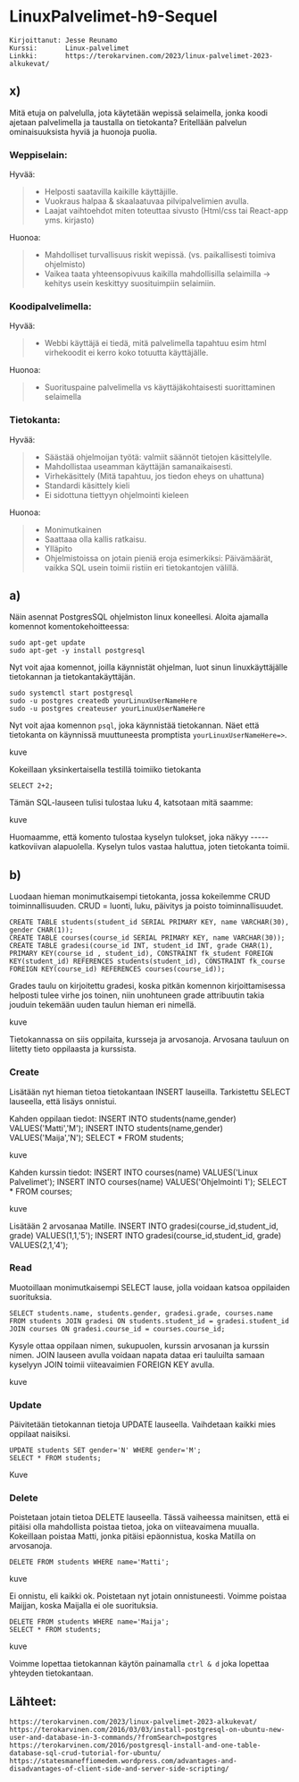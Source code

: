 # LinuxPalvelimet-h9-Sequel
    Kirjoittanut: Jesse Reunamo
    Kurssi:       Linux-palvelimet
    Linkki:       https://terokarvinen.com/2023/linux-palvelimet-2023-alkukevat/

## x)
Mitä etuja on palvelulla, jota käytetään wepissä selaimella, jonka koodi ajetaan palvelimella ja taustalla on tietokanta?
Eritellään palvelun ominaisuuksista hyviä ja huonoja puolia.
### Weppiselain:
Hyvää:
 > - Helposti saatavilla kaikille käyttäjille.
 > - Vuokraus halpaa & skaalaatuvaa pilvipalvelimien avulla.
 > - Laajat vaihtoehdot miten toteuttaa sivusto (Html/css tai React-app yms. kirjasto)
 
 Huonoa:
 > - Mahdolliset turvallisuus riskit wepissä. (vs. paikallisesti toimiva ohjelmisto)
 > - Vaikea taata yhteensopivuus kaikilla mahdollisilla selaimilla -> kehitys usein keskittyy suosituimpiin selaimiin.
### Koodipalvelimella:
Hyvää:
 > - Webbi käyttäjä ei tiedä, mitä palvelimella tapahtuu esim html virhekoodit ei kerro koko totuutta käyttäjälle.
 
 Huonoa:
 > - Suorituspaine palvelimella vs käyttäjäkohtaisesti suorittaminen selaimella
### Tietokanta:
Hyvää:
 > - Säästää ohjelmoijan työtä: valmiit säännöt tietojen käsittelylle.
 > - Mahdollistaa useamman käyttäjän samanaikaisesti.
 > - Virhekäsittely (Mitä tapahtuu, jos tiedon eheys on uhattuna)
 > - Standardi käsittely kieli 
 > - Ei sidottuna tiettyyn ohjelmointi kieleen
 
 Huonoa:
 > - Monimutkainen
 > - Saattaaa olla kallis ratkaisu.
 > - Ylläpito
 > - Ohjelmistoissa on jotain pieniä eroja esimerkiksi: Päivämäärät, vaikka SQL usein toimii ristiin eri tietokantojen välillä.
 
## a)
Näin asennat PostgresSQL ohjelmiston linux koneellesi. Aloita ajamalla komennot komentokehoitteessa:

    sudo apt-get update
    sudo apt-get -y install postgresql
    
Nyt voit ajaa komennot, joilla käynnistät ohjelman, luot sinun linuxkäyttäjälle tietokannan ja tietokantakäyttäjän.

    sudo systemctl start postgresql
    sudo -u postgres createdb yourLinuxUserNameHere
    sudo -u postgres createuser yourLinuxUserNameHere
    
Nyt voit ajaa komennon `psql`, joka käynnistää tietokannan. Näet että tietokanta on käynnissä muuttuneesta promptista `yourLinuxUserNameHere=>`.

kuve

Kokeillaan yksinkertaisella testillä toimiiko tietokanta

    SELECT 2+2;
    
Tämän SQL-lauseen tulisi tulostaa luku 4, katsotaan mitä saamme:

kuve

Huomaamme, että komento tulostaa kyselyn tulokset, joka näkyy ----- katkoviivan alapuolella. Kyselyn tulos vastaa haluttua, joten tietokanta toimii.
    
## b)
Luodaan hieman monimutkaisempi tietokanta, jossa kokeilemme CRUD toiminnallisuuden. CRUD = luonti, luku, päivitys ja poisto toiminnallisuudet.

    CREATE TABLE students(student_id SERIAL PRIMARY KEY, name VARCHAR(30), gender CHAR(1));
    CREATE TABLE courses(course_id SERIAL PRIMARY KEY, name VARCHAR(30));
    CREATE TABLE gradesi(course_id INT, student_id INT, grade CHAR(1), PRIMARY KEY(course_id , student_id), CONSTRAINT fk_student FOREIGN KEY(student_id) REFERENCES students(student_id), CONSTRAINT fk_course FOREIGN KEY(course_id) REFERENCES courses(course_id));
    
Grades taulu on kirjoitettu gradesi, koska pitkän komennon kirjoittamisessa helposti tulee virhe jos toinen, niin unohtuneen grade attribuutin takia jouduin tekemään uuden taulun hieman eri nimellä.
    
kuve

Tietokannassa on siis oppilaita, kursseja ja arvosanoja.  Arvosana tauluun on liitetty tieto oppilaasta ja kurssista.

### Create
Lisätään nyt hieman tietoa tietokantaan INSERT lauseilla. Tarkistettu SELECT lauseella, että lisäys onnistui.

Kahden oppilaan tiedot:
    INSERT INTO students(name,gender) VALUES('Matti','M');
    INSERT INTO students(name,gender) VALUES('Maija','N');
    SELECT * FROM students;
    
kuve    

Kahden kurssin tiedot:
    INSERT INTO courses(name) VALUES('Linux Palvelimet');
    INSERT INTO courses(name) VALUES('Ohjelmointi 1');
    SELECT * FROM courses;
    
kuve
    
Lisätään 2 arvosanaa Matille.
    INSERT INTO gradesi(course_id,student_id, grade) VALUES(1,1,'5');
    INSERT INTO gradesi(course_id,student_id, grade) VALUES(2,1,'4');
### Read
Muotoillaan monimutkaisempi SELECT lause, jolla voidaan katsoa oppilaiden suorituksia. 
    
    SELECT students.name, students.gender, gradesi.grade, courses.name FROM students JOIN gradesi ON students.student_id = gradesi.student_id JOIN courses ON gradesi.course_id = courses.course_id;
    
 Kysyle ottaa oppilaan nimen, sukupuolen, kurssin arvosanan ja kurssin nimen. JOIN lauseen avulla voidaan napata dataa eri tauluilta samaan kyselyyn JOIN toimii viiteavaimien FOREIGN KEY avulla.
 
 kuve
    
### Update
Päivitetään tietokannan tietoja UPDATE lauseella. Vaihdetaan kaikki mies oppilaat naisiksi.

    UPDATE students SET gender='N' WHERE gender='M';
    SELECT * FROM students;
    
Kuve

### Delete
Poistetaan jotain tietoa DELETE lauseella. Tässä vaiheessa mainitsen, että ei pitäisi olla mahdollista poistaa tietoa, joka on viiteavaimena muualla. Kokeillaan poistaa Matti, jonka pitäisi epäonnistua, koska Matilla on arvosanoja. 

    DELETE FROM students WHERE name='Matti';

kuve

Ei onnistu, eli kaikki ok. Poistetaan nyt jotain onnistuneesti. Voimme poistaa Maijjan, koska Maijalla ei ole suorituksia.

    DELETE FROM students WHERE name='Maija';
    SELECT * FROM students;

kuve

Voimme lopettaa tietokannan käytön painamalla `ctrl & d` joka lopettaa yhteyden tietokantaan.

## Lähteet:

    https://terokarvinen.com/2023/linux-palvelimet-2023-alkukevat/
    https://terokarvinen.com/2016/03/03/install-postgresql-on-ubuntu-new-user-and-database-in-3-commands/?fromSearch=postgres
    https://terokarvinen.com/2016/postgresql-install-and-one-table-database-sql-crud-tutorial-for-ubuntu/
    https://statesmaneffiomedem.wordpress.com/advantages-and-disadvantages-of-client-side-and-server-side-scripting/
    
